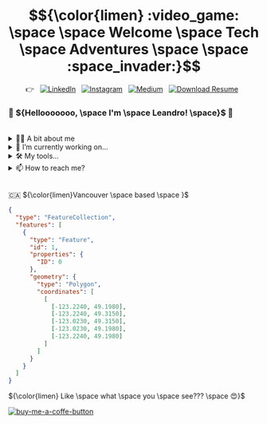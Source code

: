 # $${\color{limen} :video_game: \space \space Welcome \space Tech \space Adventures \space \space :space_invader:}$$
<p align="center">
  👉 &nbsp;
  <a href="https://www.linkedin.com/in/leandro-miranda-fahur-machado/" target="_blank"><img src="https://img.shields.io/badge/-LinkedIn-0077B5?style=plastic&logo=Linkedin&logoColor=white" alt="LinkedIn"></a>
  &nbsp;
  <a href="https://www.instagram.com/stories/leandrofahur/" target="_blank"><img src="https://img.shields.io/badge/-Instagram-E4405F?style=plastic&logo=Instagram&logoColor=white" alt="Instagram"></a>
  &nbsp;
  <a href="https://medium.com/@leandrofahur_" target="_blank"><img src="https://img.shields.io/badge/-Medium-333333?style=plastic&logo=Medium&logoColor=white" alt="Medium"></a>
  &nbsp;
  <a href="./assets/CV_Leandro_2024.pdf" target="_blank"><img src="https://img.shields.io/badge/-%E2%AC%87%20Resume%20-97CA00?style=plastic&logo=Download&logoColor=white" alt="Download Resume"></a>
  &nbsp;
</p>

### :wave: ${Hellooooooo, \space I'm \space Leandro! \space}$ 🤖

<br/>
<details>
  <summary>👨‍💻 A bit about me</summary>
  <br/>
  <p align="left">&nbsp; &nbsp; ▫️ Software Engineer 💻</p>
  <p align="left">&nbsp; &nbsp; ▫️ Fullstack Developer 🚀</p>
  <p align="left">&nbsp; &nbsp; ▫️ Team Work 👥 ∙ Innovation 🛸 ∙ Self-improvement 🎯</p>
  <p align="left">&nbsp; &nbsp; ▫️ 🇧🇷⌁🇨🇦</p> 
</details>

<details>
  <summary>🔭 I’m currently working  on...</summary>  
</details>

<details>
  <summary> 🛠 My tools...</summary>
  <table>
    <thead>
      <tr>
        <th>Category</th>
        <th>Technologies</th>
      </tr>
    </thead>
    <tbody>
      <tr>
        <td>Frontend</th>
        <td>                              
          <a href="https://reactjs.org/"><img src="https://img.shields.io/badge/-React-20232A?style=plastic&logo=react&logoColor=61DAFB22" alt="React"></a>          
          <a href="https://vuejs.org/"><img src="https://img.shields.io/badge/-Vue.js-4FC08D?style=plastic&logo=vue.js&logoColor=61DAFB22" alt="Vue.js"></a>
          <a href="https://angular.io/"><img src="https://img.shields.io/badge/-Angular-DD0031?style=plastic&logo=angular&logoColor=61DAFB22" alt="Angular"></a>          
        </td>
      </tr>
      <tr>
        <td>Backend</th>
        <td>          
            <img src="https://img.shields.io/static/v1?label=&message=Docker&color=2496ED&logo=docker&logoColor=FFFFFF" >          
        </td>
      </tr>
      <tr>
        <td>DevOps</th>
        <td>          
            <img src="https://img.shields.io/static/v1?label=&message=Docker&color=2496ED&logo=docker&logoColor=FFFFFF" >          
        </td>
      </tr>
    </tbody>
  </table>
</details>

<details>
  <summary>📫 How to reach me?</summary>
</details>

<br/>

🇨🇦 ${\color{limen}Vancouver \space based \space }$
  ```geojson
  {
    "type": "FeatureCollection",
    "features": [
      {
        "type": "Feature",
        "id": 1,
        "properties": {
          "ID": 0
        },
        "geometry": {
          "type": "Polygon",
          "coordinates": [
            [
              [-123.2240, 49.1980],
              [-123.2240, 49.3150],
              [-123.0230, 49.3150],
              [-123.0230, 49.1980],
              [-123.2240, 49.1980] 
            ]
          ]
        }
      }
    ]
  }
  ```

${\color{limen} Like \space what \space you \space see??? \space 😍}$

[![buy-me-a-coffe-button]][buy-me-a-coffe-url]

<!-- Markdown shields and URLs -->

[linkedin-shield]: https://img.shields.io/badge/-LinkedIn-0077B5?style=for-the-badge&logo=Linkedin&logoColor=white
[linkedin-url]: https://www.linkedin.com/in/leandro-miranda-fahur-machado/
[medium-shield]: https://img.shields.io/badge/-Medium-333333?style=for-the-badge&logo=Medium&logoColor=white
[medium-url]: https://medium.com/@leandrofahur_
[buy-me-a-coffe-button]: https://www.buymeacoffee.com/assets/img/custom_images/yellow_img.png
[buy-me-a-coffe-url]: https://www.buymeacoffee.com/leandrofahy

<!--
  Usage example:
  [![linkedin-shield]][linkedin-url]  [![medium-shield]][medium-url]
-->
